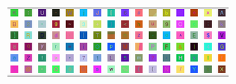<table>
<tr>
<td><img src="4B.gif"></td>
<td><img src="3A.gif"></td>
<td><img src="55.gif"></td>
<td><img src="60.gif"></td>
<td><img src="57.gif"></td>
<td><img src="6A.gif"></td>
<td><img src="4A.gif"></td>
<td><img src="5B.gif"></td>
<td><img src="36.gif"></td>
<td><img src="23.gif"></td>
<td><img src="gr1.gif"></td>
<td><img src="62.gif"></td>
<td><img src="5F.gif"></td>
<td><img src="65.gif"></td>
<td><img src="78.gif"></td>
<td><img src="41.gif"></td>
</tr>
<tr>
<td><img src="42.gif"></td>
<td><img src="32.gif"></td>
<td><img src="27.gif"></td>
<td><img src="67.gif"></td>
<td><img src="7E.gif"></td>
<td><img src="33.gif"></td>
<td><img src="2B.gif"></td>
<td><img src="7D.gif"></td>
<td><img src="3C.gif"></td>
<td><img src="68.gif"></td>
<td><img src="75.gif"></td>
<td><img src="39.gif"></td>
<td><img src="43.gif"></td>
<td><img src="63.gif"></td>
<td><img src="3B.gif"></td>
<td><img src="6B.gif"></td>
</tr>
<tr>
<td><img src="5D.gif"></td>
<td><img src="52.gif"></td>
<td><img src="44.gif"></td>
<td><img src="64.gif"></td>
<td><img src="2C.gif"></td>
<td><img src="7C.gif"></td>
<td><img src="54.gif"></td>
<td><img src="gr2.gif"></td>
<td><img src="6E.gif"></td>
<td><img src="7A.gif"></td>
<td><img src="2D.gif"></td>
<td><img src="6F.gif"></td>
<td><img src="5E.gif"></td>
<td><img src="45.gif"></td>
<td><img src="24.gif"></td>
<td><img src="56.gif"></td>
</tr>
<tr>
<td><img src="38.gif"></td>
<td><img src="71.gif"></td>
<td><img src="79.gif"></td>
<td><img src="72.gif"></td>
<td><img src="3D.gif"></td>
<td><img src="69.gif"></td>
<td><img src="4F.gif"></td>
<td><img src="70.gif"></td>
<td><img src="4D.gif"></td>
<td><img src="gr3.gif"></td>
<td><img src="50.gif"></td>
<td><img src="46.gif"></td>
<td><img src="26.gif"></td>
<td><img src="6C.gif"></td>
<td><img src="34.gif"></td>
<td><img src="47.gif"></td>
</tr>
<tr>
<td><img src="61.gif"></td>
<td><img src="5A.gif"></td>
<td><img src="21.gif"></td>
<td><img src="3E.gif"></td>
<td><img src="2A.gif"></td>
<td><img src="37.gif"></td>
<td><img src="31.gif"></td>
<td><img src="4C.gif"></td>
<td><img src="35.gif"></td>
<td><img src="6D.gif"></td>
<td><img src="3F.gif"></td>
<td><img src="2E.gif"></td>
<td><img src="48.gif"></td>
<td><img src="76.gif"></td>
<td><img src="49.gif"></td>
<td><img src="66.gif"></td>
</tr>
<tr>
<td><img src="29.gif"></td>
<td><img src="40.gif"></td>
<td><img src="22.gif"></td>
<td><img src="51.gif"></td>
<td><img src="30.gif"></td>
<td><img src="53.gif"></td>
<td><img src="73.gif"></td>
<td><img src="77.gif"></td>
<td><img src="25.gif"></td>
<td><img src="7B.gif"></td>
<td><img src="28.gif"></td>
<td><img src="4E.gif"></td>
<td><img src="2F.gif"></td>
<td><img src="59.gif"></td>
<td><img src="74.gif"></td>
<td><img src="58.gif"></td>
</tr>
</table>
